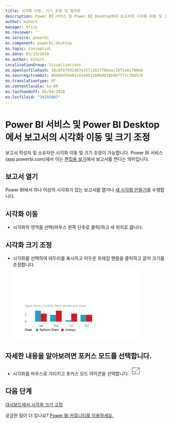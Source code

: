 ```yaml
---
title: 시각화 이동, 크기 조정 및 팝아웃
description: Power BI 서비스 및 Power BI Desktop에서 보고서의 시각화 이동 및 크기 조정
author: mihart
manager: kfile
ms.reviewer: ''
ms.service: powerbi
ms.component: powerbi-desktop
ms.topic: conceptual
ms.date: 03/23/2018
ms.author: mihart
LocalizationGroup: Visualizations
ms.openlocfilehash: 38c8787592407e15711617f0baac10f2a81790dd
ms.sourcegitcommit: 80d6b45eb84243e801b60b9038b9bff77c30d5c8
ms.translationtype: HT
ms.contentlocale: ko-KR
ms.lasthandoff: 06/04/2018
ms.locfileid: "34291607"
---
```

# <a name="move-and-resize-a-visualization-in-a-report-in-power-bi-service-and-power-bi-desktop"></a>Power BI 서비스 및 Power BI Desktop에서 보고서의 시각화 이동 및 크기 조정
보고서 작성자 및 소유자만 시각화 이동 및 크기 조정이 가능합니다. Power BI 서비스(app.powerbi.com)에서 이는 [편집용 보기](service-reading-view-and-editing-view.md)에서 보고서를 연다는 의미입니다.

## <a name="open-the-report"></a>보고서 열기
Power BI에서 하나 이상의 시각화가 있는 보고서를 열거나 [새 시각화 만들기](power-bi-report-add-visualizations-i.md)를 수행합니다. 

## <a name="move-the-visualization"></a>시각화 이동
* 시각화의 영역을 선택(마우스 왼쪽 단추로 클릭)하고 새 위치로 끕니다.

## <a name="resize-the-visualization"></a>시각화 크기 조정
* 시각화를 선택하여 테두리를 표시하고 어두운 프레임 핸들을 클릭하고 끌어 크기를 조정합니다.  
  ![](media/power-bi-visualization-move-and-resize/untitled.gif)

## <a name="select-focus-mode-to-see-more-detail"></a>자세한 내용을 알아보려면 포커스 모드를 선택합니다.
* 시각화를 마우스로 가리키고 포커스 모드 아이콘을 선택합니다.
  ![](media/power-bi-visualization-move-and-resize/pbi_popouticon.jpg)

## <a name="next-steps"></a>다음 단계
[대시보드에서 시각화 크기 고정](service-dashboard-edit-tile.md)  

궁금한 점이 더 있나요? [Power BI 커뮤니티를 이용하세요.](http://community.powerbi.com/)